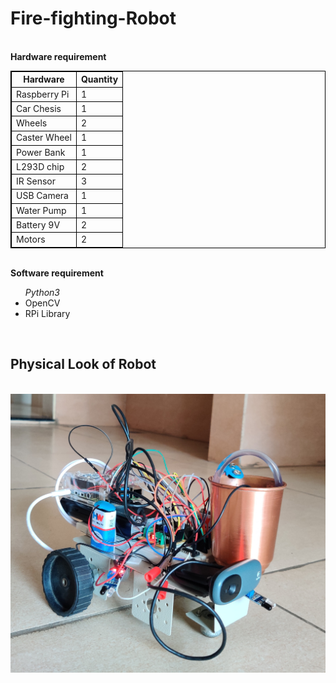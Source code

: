 # Fire-fighting-Robot
<style>
table, th, td {
  border: 1px solid black;
}
</style>
<br>
<b>Hardware requirement</b>
<br>
<table>
	<thead>
		<tr>
			<th>Hardware</th>
			<th>Quantity</th>
		</tr>
	</thead>
	<tr>
		<td>Raspberry Pi</td>
		<td>1</td>
	</tr>
	<tr>
		<td>Car Chesis</td>
		<td>1</td>
	</tr>
	<tr>
		<td>Wheels</td>
		<td>2</td>
	</tr>
	<tr>
		<td>Caster Wheel</td>
		<td>1</td>
	</tr>
	<tr>
		<td>Power Bank</td>
		<td>1</td>
	</tr>
	<tr>
		<td>L293D chip</td>
		<td>2</td>
	</tr>
	<tr>
		<td>IR Sensor</td>
		<td>3</td>
	</tr>
	<tr>
		<td>USB Camera</td>
		<td>1</td>
	</tr>
	<tr>
		<td>Water Pump</td>
		<td>1</td>
	</tr>
	<tr>
		<td>Battery 9V</td>
		<td>2</td>
	</tr>
	<tr>
		<td>Motors</td>
		<td>2</td>
	</tr>
</table>
<br>
<b>Software requirement</b>
<ul>
	<i>Python3</i>
	<li>OpenCV</li>
	<li>RPi Library</li>
</ul>
<br>
<h2>Physical Look of Robot</h2>
<br>
<img src="./media/robot.jpg" />